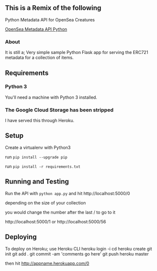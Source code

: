 ## This is a Remix of the following

Python Metadata API for OpenSea Creatures

[OpenSea Metadata API Python](https://github.com/ProjectOpenSea/metadata-api-python)

### About
It is still a;
Very simple sample Python Flask app for serving the ERC721 metadata for a collection of items.

## Requirements

### Python 3

You'll need a machine with Python 3 installed.

### The Google Cloud Storage has been stripped

I have served this through Heroku.

## Setup

Create a virtualenv with Python3

run `pip install --upgrade pip`

run `pip install -r requirements.txt`

## Running and Testing

Run the API with `python app.py` and hit http://localhost:5000/0

depending on the size of your collection

you would change the number after the last / to go to it

http://localhost:5000/1 or http://localhost:5000/56

## Deploying

To deploy on Heroku;
use Heroku CLI
heroku login -i
cd <to this main directory>
heroku create
git init
git add .
git commit -am 'comments go here'
git push heroku master

then hit http://appname.herokuapp.com/0
